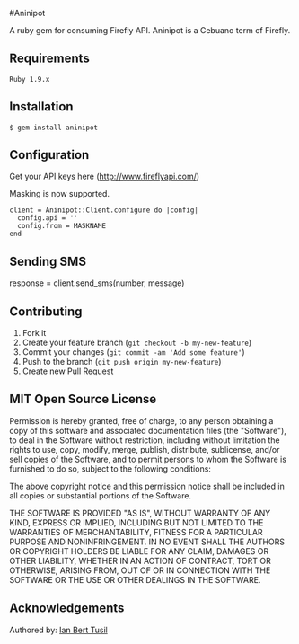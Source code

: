 #Aninipot

A ruby gem for consuming Firefly API. Aninipot is a Cebuano term of Firefly.

## Requirements

    Ruby 1.9.x

## Installation

    $ gem install aninipot

## Configuration
Get your API keys here (http://www.fireflyapi.com/)

Masking is now supported.

    client = Aninipot::Client.configure do |config|
      config.api = ''
      config.from = MASKNAME
    end

## Sending SMS

  response = client.send_sms(number, message)
  
## Contributing

1. Fork it
2. Create your feature branch (`git checkout -b my-new-feature`)
3. Commit your changes (`git commit -am 'Add some feature'`)
4. Push to the branch (`git push origin my-new-feature`)
5. Create new Pull Request

## MIT Open Source License

Permission is hereby granted, free of charge, to any person obtaining a copy of this software and associated documentation files (the "Software"), to deal in the Software without restriction, including without limitation the rights to use, copy, modify, merge, publish, distribute, sublicense, and/or sell copies of the Software, and to permit persons to whom the Software is furnished to do so, subject to the following conditions:

The above copyright notice and this permission notice shall be included in all copies or substantial portions of the Software.

THE SOFTWARE IS PROVIDED "AS IS", WITHOUT WARRANTY OF ANY KIND, EXPRESS OR IMPLIED, INCLUDING BUT NOT LIMITED TO THE WARRANTIES OF MERCHANTABILITY, FITNESS FOR A PARTICULAR PURPOSE AND NONINFRINGEMENT. IN NO EVENT SHALL THE AUTHORS OR COPYRIGHT HOLDERS BE LIABLE FOR ANY CLAIM, DAMAGES OR OTHER LIABILITY, WHETHER IN AN ACTION OF CONTRACT, TORT OR OTHERWISE, ARISING FROM, OUT OF OR IN CONNECTION WITH THE SOFTWARE OR THE USE OR OTHER DEALINGS IN THE SOFTWARE.

## Acknowledgements

Authored by: <a href="http://iantusil.com" target="_blank">Ian Bert Tusil</a>